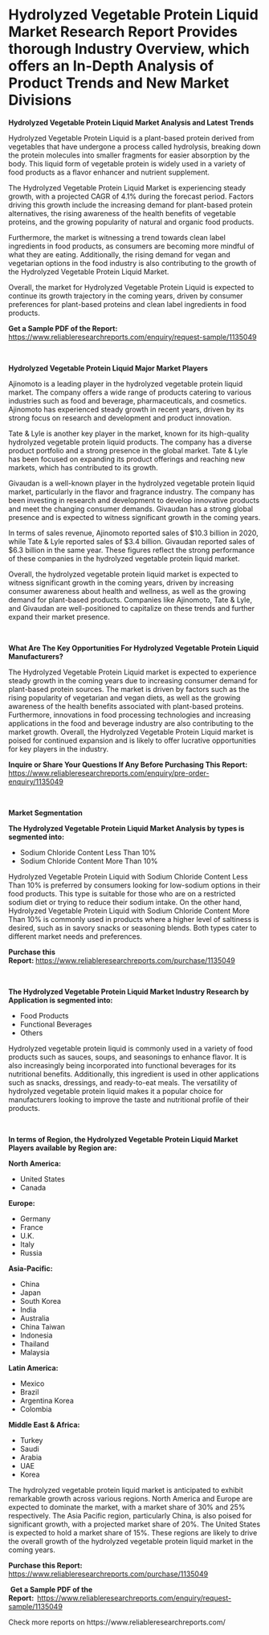 <p><h1>Hydrolyzed Vegetable Protein Liquid Market Research Report Provides thorough Industry Overview, which offers an In-Depth Analysis of Product Trends and New Market Divisions</h1></p><p><strong>Hydrolyzed Vegetable Protein Liquid Market Analysis and Latest Trends</strong></p>
<p><p>Hydrolyzed Vegetable Protein Liquid is a plant-based protein derived from vegetables that have undergone a process called hydrolysis, breaking down the protein molecules into smaller fragments for easier absorption by the body. This liquid form of vegetable protein is widely used in a variety of food products as a flavor enhancer and nutrient supplement.</p><p>The Hydrolyzed Vegetable Protein Liquid Market is experiencing steady growth, with a projected CAGR of 4.1% during the forecast period. Factors driving this growth include the increasing demand for plant-based protein alternatives, the rising awareness of the health benefits of vegetable proteins, and the growing popularity of natural and organic food products. </p><p>Furthermore, the market is witnessing a trend towards clean label ingredients in food products, as consumers are becoming more mindful of what they are eating. Additionally, the rising demand for vegan and vegetarian options in the food industry is also contributing to the growth of the Hydrolyzed Vegetable Protein Liquid Market.</p><p>Overall, the market for Hydrolyzed Vegetable Protein Liquid is expected to continue its growth trajectory in the coming years, driven by consumer preferences for plant-based proteins and clean label ingredients in food products.</p></p>
<p><strong>Get a Sample PDF of the Report:&nbsp;</strong> <a href="https://www.reliableresearchreports.com/enquiry/request-sample/1135049">https://www.reliableresearchreports.com/enquiry/request-sample/1135049</a></p>
<p>&nbsp;</p>
<p><strong>Hydrolyzed Vegetable Protein Liquid Major Market Players</strong></p>
<p><p>Ajinomoto is a leading player in the hydrolyzed vegetable protein liquid market. The company offers a wide range of products catering to various industries such as food and beverage, pharmaceuticals, and cosmetics. Ajinomoto has experienced steady growth in recent years, driven by its strong focus on research and development and product innovation.</p><p>Tate & Lyle is another key player in the market, known for its high-quality hydrolyzed vegetable protein liquid products. The company has a diverse product portfolio and a strong presence in the global market. Tate & Lyle has been focused on expanding its product offerings and reaching new markets, which has contributed to its growth.</p><p>Givaudan is a well-known player in the hydrolyzed vegetable protein liquid market, particularly in the flavor and fragrance industry. The company has been investing in research and development to develop innovative products and meet the changing consumer demands. Givaudan has a strong global presence and is expected to witness significant growth in the coming years.</p><p>In terms of sales revenue, Ajinomoto reported sales of $10.3 billion in 2020, while Tate & Lyle reported sales of $3.4 billion. Givaudan reported sales of $6.3 billion in the same year. These figures reflect the strong performance of these companies in the hydrolyzed vegetable protein liquid market.</p><p>Overall, the hydrolyzed vegetable protein liquid market is expected to witness significant growth in the coming years, driven by increasing consumer awareness about health and wellness, as well as the growing demand for plant-based products. Companies like Ajinomoto, Tate & Lyle, and Givaudan are well-positioned to capitalize on these trends and further expand their market presence.</p></p>
<p>&nbsp;</p>
<p><strong>What Are The Key Opportunities For Hydrolyzed Vegetable Protein Liquid Manufacturers?</strong></p>
<p><p>The Hydrolyzed Vegetable Protein Liquid market is expected to experience steady growth in the coming years due to increasing consumer demand for plant-based protein sources. The market is driven by factors such as the rising popularity of vegetarian and vegan diets, as well as the growing awareness of the health benefits associated with plant-based proteins. Furthermore, innovations in food processing technologies and increasing applications in the food and beverage industry are also contributing to the market growth. Overall, the Hydrolyzed Vegetable Protein Liquid market is poised for continued expansion and is likely to offer lucrative opportunities for key players in the industry.</p></p>
<p><strong>Inquire or Share Your Questions If Any Before Purchasing This Report:</strong> <a href="https://www.reliableresearchreports.com/enquiry/pre-order-enquiry/1135049">https://www.reliableresearchreports.com/enquiry/pre-order-enquiry/1135049</a></p>
<p>&nbsp;</p>
<p><strong>Market Segmentation</strong></p>
<p><strong>The Hydrolyzed Vegetable Protein Liquid Market Analysis by types is segmented into:</strong></p>
<p><ul><li>Sodium Chloride Content Less Than 10%</li><li>Sodium Chloride Content More Than 10%</li></ul></p>
<p><p>Hydrolyzed Vegetable Protein Liquid with Sodium Chloride Content Less Than 10% is preferred by consumers looking for low-sodium options in their food products. This type is suitable for those who are on a restricted sodium diet or trying to reduce their sodium intake. On the other hand, Hydrolyzed Vegetable Protein Liquid with Sodium Chloride Content More Than 10% is commonly used in products where a higher level of saltiness is desired, such as in savory snacks or seasoning blends. Both types cater to different market needs and preferences.</p></p>
<p><strong>Purchase this Report:&nbsp;</strong><a href="https://www.reliableresearchreports.com/purchase/1135049">https://www.reliableresearchreports.com/purchase/1135049</a></p>
<p>&nbsp;</p>
<p><strong>The Hydrolyzed Vegetable Protein Liquid Market Industry Research by Application is segmented into:</strong></p>
<p><ul><li>Food Products</li><li>Functional Beverages</li><li>Others</li></ul></p>
<p><p>Hydrolyzed vegetable protein liquid is commonly used in a variety of food products such as sauces, soups, and seasonings to enhance flavor. It is also increasingly being incorporated into functional beverages for its nutritional benefits. Additionally, this ingredient is used in other applications such as snacks, dressings, and ready-to-eat meals. The versatility of hydrolyzed vegetable protein liquid makes it a popular choice for manufacturers looking to improve the taste and nutritional profile of their products.</p></p>
<p>&nbsp;</p>
<p><strong>In terms of Region, the Hydrolyzed Vegetable Protein Liquid Market Players available by Region are:</strong></p>
<p>
    <p> <strong> North America: </strong>
        <ul>
            <li>United States</li>
            <li>Canada</li>
        </ul>
        </p> 
    <p> <strong> Europe: </strong>
        <ul>
            <li>Germany</li>
            <li>France</li>
            <li>U.K.</li>
            <li>Italy</li>
            <li>Russia</li>
        </ul>
        </p> 
    <p> <strong> Asia-Pacific: </strong>
        <ul>
            <li>China</li>
            <li>Japan</li>
            <li>South Korea</li>
            <li>India</li>
            <li>Australia</li>
            <li>China Taiwan</li>
            <li>Indonesia</li>
            <li>Thailand</li>
            <li>Malaysia</li>
        </ul>
        </p> 
    <p> <strong> Latin America: </strong>
        <ul>
            <li>Mexico</li>
            <li>Brazil</li>
            <li>Argentina Korea</li>
            <li>Colombia</li>
        </ul>
        </p> 
    <p> <strong> Middle East & Africa: </strong>
        <ul>
            <li>Turkey</li>
            <li>Saudi</li>
            <li>Arabia</li>
            <li>UAE</li>
            <li>Korea</li>
        </ul>
    </p>
    </p>
<p><p>The hydrolyzed vegetable protein liquid market is anticipated to exhibit remarkable growth across various regions. North America and Europe are expected to dominate the market, with a market share of 30% and 25% respectively. The Asia Pacific region, particularly China, is also poised for significant growth, with a projected market share of 20%. The United States is expected to hold a market share of 15%. These regions are likely to drive the overall growth of the hydrolyzed vegetable protein liquid market in the coming years.</p></p>
<p><strong>Purchase this Report: </strong><a href="https://www.reliableresearchreports.com/purchase/1135049">https://www.reliableresearchreports.com/purchase/1135049</a></p>
<p>&nbsp;<strong>Get a Sample PDF of the Report:&nbsp;&nbsp;</strong><a href="https://www.reliableresearchreports.com/enquiry/request-sample/1135049">https://www.reliableresearchreports.com/enquiry/request-sample/1135049</a></p>
<p><strong></strong></p>
<p>Check more reports on https://www.reliableresearchreports.com/</p>